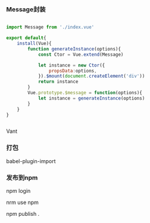 


### Message封装
```js

import Message from './index.vue'

export default{
    install(Vue){
        function generateInstance(options){
            const Ctor = Vue.extend(Message)

            let instance = new Ctor({
                propsData:options,
            }).$mount(document.createElement('div'))
            return instance
        }
        Vue.prototype.$message = function(options){
            let instance = generateInstance(options)
        }
    }
}



```


Vant



### 打包

babel-plugin-import


### 发布到npm


npm login


<!-- 切换到官方地址，笔面试代理地址 -->
nrm use npm



npm publish .



